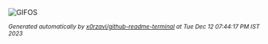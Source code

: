 <picture>
    <source media="(prefers-color-scheme: dark)" srcset="https://i.ibb.co/wpBHCZL/output-gif.gif">
    <source media="(prefers-color-scheme: light)" srcset="https://i.ibb.co/wpBHCZL/output-gif.gif">
    <img alt="GIFOS" src="https://i.ibb.co/wpBHCZL/output-gif.gif">
</picture>

<sub><i>Generated automatically by [x0rzavi/github-readme-terminal](https://github.com/x0rzavi/github-readme-terminal) at Tue Dec 12 07:44:17 PM IST 2023</i></sub>
